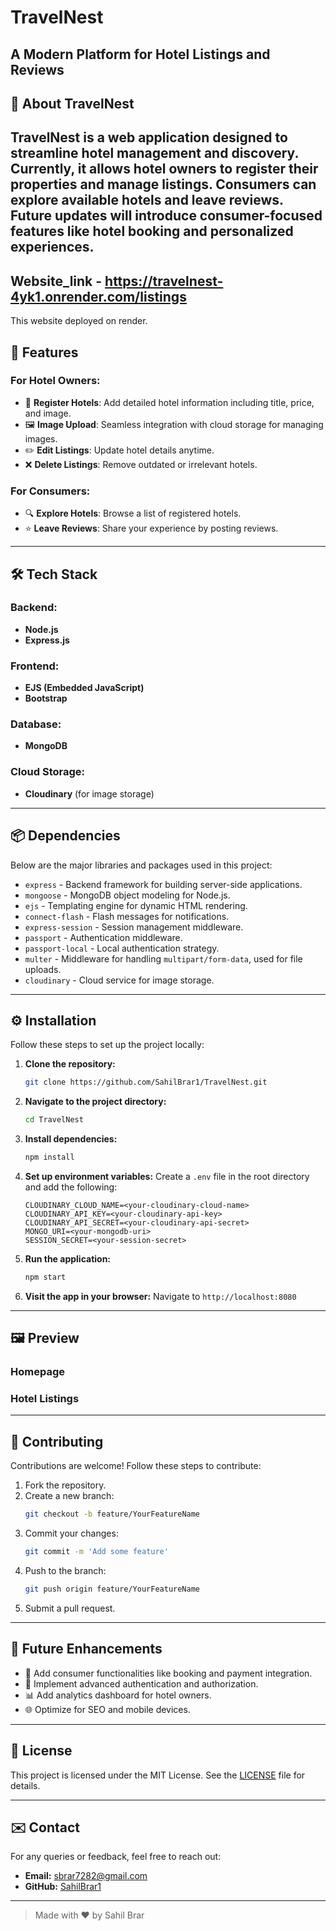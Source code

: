 # TravelNest
**A Modern Platform for Hotel Listings and Reviews**
---
## 🌟 About TravelNest
TravelNest is a web application designed to streamline hotel management and discovery. Currently, it allows hotel owners to register their properties and manage listings. Consumers can explore available hotels and leave reviews. Future updates will introduce consumer-focused features like hotel booking and personalized experiences.
---
## Website_link - https://travelnest-4yk1.onrender.com/listings
This website deployed on render.

## 🚀 Features
### For Hotel Owners:
- 🏨 **Register Hotels**: Add detailed hotel information including title, price, and image.
- 🖼️ **Image Upload**: Seamless integration with cloud storage for managing images.
- ✏️ **Edit Listings**: Update hotel details anytime.
- ❌ **Delete Listings**: Remove outdated or irrelevant hotels.

### For Consumers:
- 🔍 **Explore Hotels**: Browse a list of registered hotels.
- ⭐ **Leave Reviews**: Share your experience by posting reviews.
---

## 🛠️ Tech Stack
### Backend:
- **Node.js**
- **Express.js**

### Frontend:
- **EJS (Embedded JavaScript)**
- **Bootstrap**

### Database:
- **MongoDB**

### Cloud Storage:
- **Cloudinary** (for image storage)
---

## 📦 Dependencies
Below are the major libraries and packages used in this project:

- `express` - Backend framework for building server-side applications.
- `mongoose` - MongoDB object modeling for Node.js.
- `ejs` - Templating engine for dynamic HTML rendering.
- `connect-flash` - Flash messages for notifications.
- `express-session` - Session management middleware.
- `passport` - Authentication middleware.
- `passport-local` - Local authentication strategy.
- `multer` - Middleware for handling `multipart/form-data`, used for file uploads.
- `cloudinary` - Cloud service for image storage.
---

## ⚙️ Installation
Follow these steps to set up the project locally:

1. **Clone the repository:**
   ```bash
   git clone https://github.com/SahilBrar1/TravelNest.git
   ```

2. **Navigate to the project directory:**
   ```bash
   cd TravelNest
   ```

3. **Install dependencies:**
   ```bash
   npm install
   ```

4. **Set up environment variables:**
   Create a `.env` file in the root directory and add the following:
   ```env
   CLOUDINARY_CLOUD_NAME=<your-cloudinary-cloud-name>
   CLOUDINARY_API_KEY=<your-cloudinary-api-key>
   CLOUDINARY_API_SECRET=<your-cloudinary-api-secret>
   MONGO_URI=<your-mongodb-uri>
   SESSION_SECRET=<your-session-secret>
   ```

5. **Run the application:**
   ```bash
   npm start
   ```

6. **Visit the app in your browser:**
   Navigate to `http://localhost:8080`

---

## 🖼️ Preview
### Homepage


### Hotel Listings


---

## 🤝 Contributing

Contributions are welcome! Follow these steps to contribute:
1. Fork the repository.
2. Create a new branch:
   ```bash
   git checkout -b feature/YourFeatureName
   ```
3. Commit your changes:
   ```bash
   git commit -m 'Add some feature'
   ```
4. Push to the branch:
   ```bash
   git push origin feature/YourFeatureName
   ```
5. Submit a pull request.

---

## 📝 Future Enhancements
- 🛒 Add consumer functionalities like booking and payment integration.
- 🔐 Implement advanced authentication and authorization.
- 📊 Add analytics dashboard for hotel owners.
- 🌐 Optimize for SEO and mobile devices.

---

## 📃 License
This project is licensed under the MIT License. See the [LICENSE](LICENSE) file for details.

---

## ✉️ Contact
For any queries or feedback, feel free to reach out:
- **Email:** sbrar7282@gmail.com
- **GitHub:** [SahilBrar1](https://github.com/SahilBrar1)

---

> Made with ❤️ by Sahil Brar
